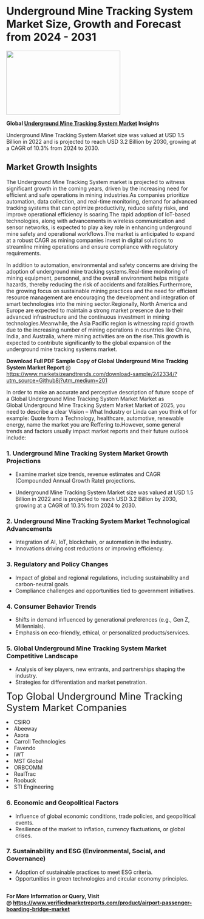 <H1>Underground Mine Tracking System Market Size, Growth and Forecast from 2024 - 2031</H1><img class="aligncenter size-medium wp-image-584254" src="https://thirdeyenews.in/wp-content/uploads/2024/09/Global-Market-Research-300x168.jpeg" alt="" width="300" height="168" /><p><strong>Global&nbsp;<a href="https://www.marketsizeandtrends.com/download-sample/242334/?utm_source=Github8j?utm_medium=201">Underground Mine Tracking System Market</a> Insights</strong></p><p>Underground Mine Tracking System Market size was valued at USD 1.5 Billion in 2022 and is projected to reach USD 3.2 Billion by 2030, growing at a CAGR of 10.3% from 2024 to 2030.</p><p><h2>Market Growth Insights</h2> <p>The Underground Mine Tracking System market is projected to witness significant growth in the coming years, driven by the increasing need for efficient and safe operations in mining industries.As companies prioritize automation, data collection, and real-time monitoring, demand for advanced tracking systems that can optimize productivity, reduce safety risks, and improve operational efficiency is soaring.The rapid adoption of IoT-based technologies, along with advancements in wireless communication and sensor networks, is expected to play a key role in enhancing underground mine safety and operational workflows.The market is anticipated to expand at a robust CAGR as mining companies invest in digital solutions to streamline mining operations and ensure compliance with regulatory requirements.</p> <p>In addition to automation, environmental and safety concerns are driving the adoption of underground mine tracking systems.Real-time monitoring of mining equipment, personnel, and the overall environment helps mitigate hazards, thereby reducing the risk of accidents and fatalities.Furthermore, the growing focus on sustainable mining practices and the need for efficient resource management are encouraging the development and integration of smart technologies into the mining sector.Regionally, North America and Europe are expected to maintain a strong market presence due to their advanced infrastructure and the continuous investment in mining technologies.Meanwhile, the Asia Pacific region is witnessing rapid growth due to the increasing number of mining operations in countries like China, India, and Australia, where mining activities are on the rise.This growth is expected to contribute significantly to the global expansion of the underground mine tracking systems market.</p> <p><span class=""><strong>Download Full PDF Sample Copy of Global Underground Mine Tracking System Market Report</strong> @ <a href="https://www.marketsizeandtrends.com/download-sample/242334/?utm_source=Github8j?utm_medium=201" target="_blank">https://www.marketsizeandtrends.com/download-sample/242334/?utm_source=Github8j?utm_medium=201</a></span></p><p>In order to make an accurate and perceptive description of future scope of a Global&nbsp;Underground Mine Tracking System Market Market as Global&nbsp;Underground Mine Tracking System Market Market of 2025, you need to describe a clear Vision &ndash; What Industry or Linda can you think of for example: Quote from a Technology, healthcare, automotive, renewable energy, name the market you are Reffering to.However, some general trends and factors usually impact market reports and their future outlook include:</p><h3>1.&nbsp;<strong>Underground Mine Tracking System Market Growth Projections</strong></h3><ul><li>Examine market size trends, revenue estimates and CAGR (Compounded Annual Growth Rate) projections.</li><li><p>Underground Mine Tracking System Market size was valued at USD 1.5 Billion in 2022 and is projected to reach USD 3.2 Billion by 2030, growing at a CAGR of 10.3% from 2024 to 2030.</p></li></ul><h3>2.&nbsp;<strong>Underground Mine Tracking System Market Technological Advancements</strong></h3><ul><li>Integration of AI, IoT, blockchain, or automation in the industry.</li><li>Innovations driving cost reductions or improving efficiency.</li></ul><h3>3.&nbsp;<strong>Regulatory and Policy Changes</strong></h3><ul><li>Impact of global and regional regulations, including sustainability and carbon-neutral goals.</li><li>Compliance challenges and opportunities tied to government initiatives.</li></ul><h3>4.&nbsp;<strong>Consumer Behavior Trends</strong></h3><ul><li>Shifts in demand influenced by generational preferences (e.g., Gen Z, Millennials).</li><li>Emphasis on eco-friendly, ethical, or personalized products/services.</li></ul><h3>5.&nbsp;<strong>Global Underground Mine Tracking System Market Competitive Landscape</strong></h3><ul><li>Analysis of key players, new entrants, and partnerships shaping the industry.</li><li>Strategies for differentiation and market penetration.</li></ul><p data-pm-slice="1 1 []"><span style="color: inherit; font-family: inherit; font-size: 25px;">Top Global Underground Mine Tracking System Market Companies</span></p><div class="" data-test-id=""><p><li>CSIRO</li><li> Abeeway</li><li> Axora</li><li> Carroll Technologies</li><li> Favendo</li><li> IWT</li><li> MST Global</li><li> ORBCOMM</li><li> RealTrac</li><li> Roobuck</li><li> STI Engineering</li></p></div><h3>6.&nbsp;<strong>Economic and Geopolitical Factors</strong></h3><ul><li>Influence of global economic conditions, trade policies, and geopolitical events.</li><li>Resilience of the market to inflation, currency fluctuations, or global crises.</li></ul><h3>7.&nbsp;<strong>Sustainability and ESG (Environmental, Social, and Governance)</strong></h3><ul><li>Adoption of sustainable practices to meet ESG criteria.</li><li>Opportunities in green technologies and circular economy principles.</li></ul><h2><strong style="font-size: 14px;">For More Information or Query, Visit @&nbsp;</strong><a style="background-color: #ffffff; font-size: 14px;" href="https://www.marketsizeandtrends.com/report/underground-mine-tracking-system-market/" target="_blank">https://www.verifiedmarketreports.com/product/airport-passenger-boarding-bridge-market</a></h2>